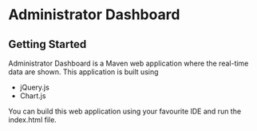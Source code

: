 # Administrator Dashboard

## Getting Started

Administrator Dashboard is a Maven web application where the real-time data are shown. This application is built using

* jQuery.js
* Chart.js

You can build this web application using your favourite IDE and run the index.html file. 
